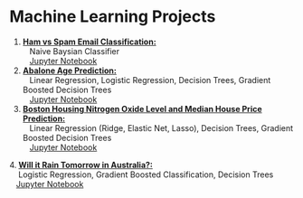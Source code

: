 # Machine Learning Projects

1. <b> [Ham vs Spam Email Classification:](https://github.com/ginapark/Machine-Learning/blob/master/naive_bayes/naive_bayes_classifier.pdf) <br></b>
&nbsp; &nbsp;Naive Baysian Classifier <br>
&nbsp; &nbsp;[Jupyter Notebook](https://github.com/ginapark/Machine-Learning/blob/master/naive_bayes/naive_bayes_classifier.ipynb)
2. <b>[Abalone Age Prediction:](https://github.com/ginapark/Machine-Learning/blob/master/abalone/abalone.pdf)<br></b>
&nbsp; &nbsp;Linear Regression, Logistic Regression, Decision Trees, Gradient Boosted Decision Trees<br>
&nbsp; &nbsp;[Jupyter Notebook](https://github.com/ginapark/Machine-Learning/blob/master/abalone/Abalone.ipynb)
3. <b>[Boston Housing Nitrogen Oxide Level and Median House Price Prediction:](https://github.com/ginapark/Machine-Learning/blob/master/boston_housing/boston_housing.pdf) <br></b>
&nbsp; &nbsp;Linear Regression (Ridge, Elastic Net, Lasso), Decision Trees, Gradient Boosted Decision Trees<br>
&nbsp; &nbsp;[Jupyter Notebook](https://github.com/ginapark/Machine-Learning/blob/master/boston_housing/boston_housing.ipynb)

4.<b> [Will it Rain Tomorrow in Australia?:](https://github.com/ginapark/Machine-Learning/blob/master/rain_australia/predicting_rain.pdf)</b><br>
&nbsp; &nbsp; Logistic Regression, Gradient Boosted Classification, Decision Trees <br>
&nbsp; &nbsp;[Jupyter Notebook](https://github.com/ginapark/Machine-Learning/blob/master/rain_australia/predicting_rain.ipynb)
